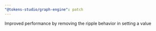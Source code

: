 ```yaml
---
"@tokens-studio/graph-engine": patch
---
```


Improved performance by removing the ripple behavior in setting a value

